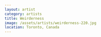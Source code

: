 ```yaml
---
layout: artist
category: artists
title: Weirderness
image: /assets/artists/weirderness-220.jpg
location: Toronto, Canada
---
```

